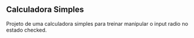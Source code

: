 ## Calculadora Simples

Projeto de uma calculadora simples para treinar manipular o input radio no estado checked.

